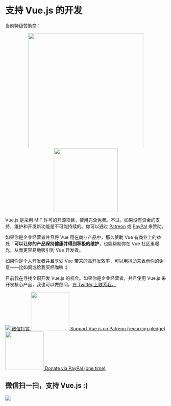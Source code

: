 # 支持 Vue.js 的开发

当前特级赞助商：

<p style="text-align: center">
  <a href="https://strikingly.com">
    <img width="360px" src="/images/strikingly.png">
  </a>
  <a href="https://laravel.com">
    <img width="200px" src="/images/laravel.png">
  </a>
</p>


Vue.js 是采用 MIT 许可的开源项目，使用完全免费。不过，如果没有资金的支持，维护和开发新功能是不可能持续的。你可以通过 [Patreon](https://www.patreon.com/evanyou) 或 [PayPal](https://www.paypal.me/evanyou) 来赞助。

如果你是企业经营者并且将 Vue 用在商业产品中，那么赞助 Vue 有商业上的益处：**可以让你的产品保持健康并得到积极的维护**，也能帮助你在 Vue 社区里曝光，从而更容易地吸引到 Vue 开发者。

如果你是个人开发者并且享受 Vue 带来的高开发效率，可以用捐助来表示你的谢意——比如间或给我买杯咖啡 :)

目前我在寻找全职开发 Vue.js 的机会。如果你是企业经营者，并且使用 Vue.js 来开发核心产品，我也可以做顾问。[在 Twitter 上联系我。](https://twitter.com/youyuxi)

<a href="javascript:;" id="donate">
  <img src="/images/weixinpay.png">
  <span>微信打赏</span>
</a>

<a href="https://www.patreon.com/evanyou" target="_blank">
  <img style="width:120px" src="https://s3.amazonaws.com/patreon_public_assets/toolbox/patreon.png">
  <span>Support Vue.js on Patreon (recurring pledge)</span>
</a>

<a href="https://www.paypal.me/evanyou" target="_blank">
  <img style="width:120px" src="https://www.paypalobjects.com/webstatic/mktg/Logo/pp-logo-200px.png">
  <span>Donate via PayPal (one time)</span>
</a>

<div id="qrcode" class="hidden">
  <h2>微信扫一扫，支持 Vue.js :)</h2>
  <img src="/images/qrcode.png">
</div>

<script src="/js/money.js"></script>
